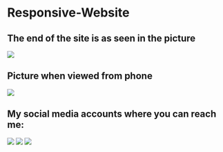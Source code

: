 # Responsive-Website
## The end of the site is as seen in the picture
[![](https://media.discordapp.net/attachments/830716678814957608/969541537564356639/bdff0afa-1381-45ad-8f0b-67f571a962d0.jpg?width=953&height=473)]()
## Picture when viewed from phone
[![](https://cdn.discordapp.com/attachments/830716678814957608/969541537765658644/6aa1b76f-37a4-4e28-a9eb-63309d4d95c4.jpg)]()
## My social media accounts where you can reach me:
 [![](https://cdn.discordapp.com/attachments/806690258086658090/823829343499321384/68747470733a2f2f696d672e736869656c64732e696f2f62616467652f646973636f72642532302d3732383944412e737667.png)](https://discord.com/users/734134493039951964) [![](https://cdn.discordapp.com/attachments/806690258086658090/823829296912269364/68747470733a2f2f696d672e736869656c64732e696f2f62616467652f4769744875622532302d3139313731372e7376673f.png)](https://github.com/Lig3ro) [![](https://cdn.discordapp.com/attachments/806690258086658090/823829272291573760/68747470733a2f2f696d672e736869656c64732e696f2f62616467652f494e5354414752414d2532302d4443333137352e73.png)](https://www.instagram.com/ligero_designer/)
